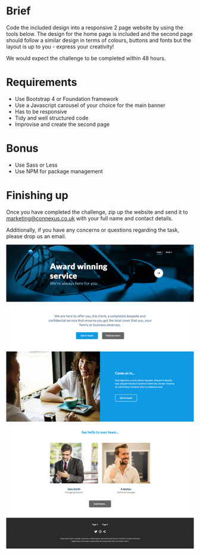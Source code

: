 # Brief

Code the included design into a responsive 2 page website by using the tools below. The design for the home page is included and the second page should follow a similar design in terms of colours, buttons and fonts but the layout is up to you - express your creativity!

We would expect the challenge to be completed within 48 hours.

# Requirements

- Use Bootstrap 4 or Foundation framework
- Use a Javascript carousel of your choice for the main banner
- Has to be responsive
- Tidy and well structured code
- Improvise and create the second page

# Bonus

- Use Sass or Less
- Use NPM for package management

# Finishing up

Once you have completed the challenge, zip up the website and send it to [marketing@connexus.co.uk](mailto:marketing@connexus.co.uk) with your full name and contact details.

Additionally, if you have any concerns or questions regarding the task, please drop us an email.

![](https://github.com/ConnexusGroup/Front-end-challenge/blob/master/Front-page.jpg?raw=true)
